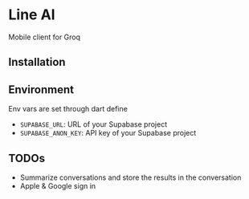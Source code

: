 # Line AI
Mobile client for Groq

## Installation

## Environment
Env vars are set through dart define

- `SUPABASE_URL`: URL of your Supabase project
- `SUPABASE_ANON_KEY`: API key of your Supabase project

## TODOs
- Summarize conversations and store the results in the conversation
- Apple & Google sign in